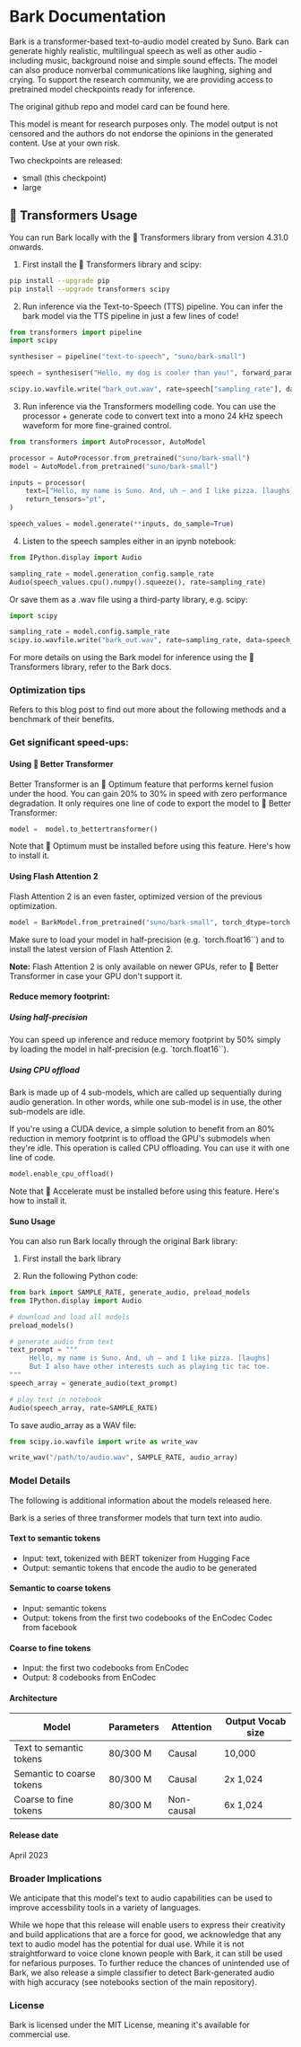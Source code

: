 # Bark Documentation

Bark is a transformer-based text-to-audio model created by Suno. Bark can generate highly realistic, multilingual speech as well as other audio - including music, background noise and simple sound effects. The model can also produce nonverbal communications like laughing, sighing and crying. To support the research community, we are providing access to pretrained model checkpoints ready for inference.

The original github repo and model card can be found here.

This model is meant for research purposes only. The model output is not censored and the authors do not endorse the opinions in the generated content. Use at your own risk.

Two checkpoints are released:

- small (this checkpoint)
- large

## 🤗 Transformers Usage

You can run Bark locally with the 🤗 Transformers library from version 4.31.0 onwards.

1. First install the 🤗 Transformers library and scipy:
```bash
pip install --upgrade pip
pip install --upgrade transformers scipy
```

2. Run inference via the Text-to-Speech (TTS) pipeline. You can infer the bark model via the TTS pipeline in just a few lines of code!

```python
from transformers import pipeline
import scipy

synthesiser = pipeline("text-to-speech", "suno/bark-small")

speech = synthesiser("Hello, my dog is cooler than you!", forward_params={"do_sample": True})

scipy.io.wavfile.write("bark_out.wav", rate=speech["sampling_rate"], data=speech["audio"])
```

3. Run inference via the Transformers modelling code. You can use the processor + generate code to convert text into a mono 24 kHz speech waveform for more fine-grained control.
```python
from transformers import AutoProcessor, AutoModel

processor = AutoProcessor.from_pretrained("suno/bark-small")
model = AutoModel.from_pretrained("suno/bark-small")

inputs = processor(
    text=["Hello, my name is Suno. And, uh — and I like pizza. [laughs] But I also have other interests such as playing tic tac toe."],
    return_tensors="pt",
)

speech_values = model.generate(**inputs, do_sample=True)
```

4. Listen to the speech samples either in an ipynb notebook:
```python
from IPython.display import Audio

sampling_rate = model.generation_config.sample_rate
Audio(speech_values.cpu().numpy().squeeze(), rate=sampling_rate)
```

Or save them as a .wav file using a third-party library, e.g. scipy:

```python
import scipy

sampling_rate = model.config.sample_rate
scipy.io.wavfile.write("bark_out.wav", rate=sampling_rate, data=speech_values.cpu().numpy().squeeze())
```

For more details on using the Bark model for inference using the 🤗 Transformers library, refer to the Bark docs.

### Optimization tips

Refers to this blog post to find out more about the following methods and a benchmark of their benefits.

### Get significant speed-ups:

#### Using 🤗 Better Transformer

Better Transformer is an 🤗 Optimum feature that performs kernel fusion under the hood. You can gain 20% to 30% in speed with zero performance degradation. It only requires one line of code to export the model to 🤗 Better Transformer:

```python
model =  model.to_bettertransformer()
```

Note that 🤗 Optimum must be installed before using this feature. Here's how to install it.

#### Using Flash Attention 2

Flash Attention 2 is an even faster, optimized version of the previous optimization.

```python
model = BarkModel.from_pretrained("suno/bark-small", torch_dtype=torch.float16, use_flash_attention_2=True).to(device)
```

Make sure to load your model in half-precision (e.g. `torch.float16``) and to install the latest version of Flash Attention 2.

**Note:** Flash Attention 2 is only available on newer GPUs, refer to 🤗 Better Transformer in case your GPU don't support it.

#### Reduce memory footprint:

##### Using half-precision

You can speed up inference and reduce memory footprint by 50% simply by loading the model in half-precision (e.g. `torch.float16``).

##### Using CPU offload

Bark is made up of 4 sub-models, which are called up sequentially during audio generation. In other words, while one sub-model is in use, the other sub-models are idle.

If you're using a CUDA device, a simple solution to benefit from an 80% reduction in memory footprint is to offload the GPU's submodels when they're idle. This operation is called CPU offloading. You can use it with one line of code.

```python
model.enable_cpu_offload()
```

Note that 🤗 Accelerate must be installed before using this feature. Here's how to install it.

#### Suno Usage

You can also run Bark locally through the original Bark library:

1. First install the bark library

2. Run the following Python code:

```python
from bark import SAMPLE_RATE, generate_audio, preload_models
from IPython.display import Audio

# download and load all models
preload_models()

# generate audio from text
text_prompt = """
     Hello, my name is Suno. And, uh — and I like pizza. [laughs]
     But I also have other interests such as playing tic tac toe.
"""
speech_array = generate_audio(text_prompt)

# play text in notebook
Audio(speech_array, rate=SAMPLE_RATE)
```

To save audio_array as a WAV file:

```python
from scipy.io.wavfile import write as write_wav

write_wav("/path/to/audio.wav", SAMPLE_RATE, audio_array)
```

### Model Details

The following is additional information about the models released here.

Bark is a series of three transformer models that turn text into audio.

#### Text to semantic tokens
- Input: text, tokenized with BERT tokenizer from Hugging Face
- Output: semantic tokens that encode the audio to be generated

#### Semantic to coarse tokens
- Input: semantic tokens
- Output: tokens from the first two codebooks of the EnCodec Codec from facebook

#### Coarse to fine tokens
- Input: the first two codebooks from EnCodec
- Output: 8 codebooks from EnCodec

#### Architecture
| Model | Parameters | Attention | Output Vocab size |
|-------|------------|-----------|-------------------|
| Text to semantic tokens | 80/300 M | Causal | 10,000 |
| Semantic to coarse tokens | 80/300 M | Causal | 2x 1,024 |
| Coarse to fine tokens | 80/300 M | Non-causal | 6x 1,024 |

#### Release date

April 2023

### Broader Implications

We anticipate that this model's text to audio capabilities can be used to improve accessbility tools in a variety of languages.

While we hope that this release will enable users to express their creativity and build applications that are a force for good, we acknowledge that any text to audio model has the potential for dual use. While it is not straightforward to voice clone known people with Bark, it can still be used for nefarious purposes. To further reduce the chances of unintended use of Bark, we also release a simple classifier to detect Bark-generated audio with high accuracy (see notebooks section of the main repository).

### License

Bark is licensed under the MIT License, meaning it's available for commercial use.
